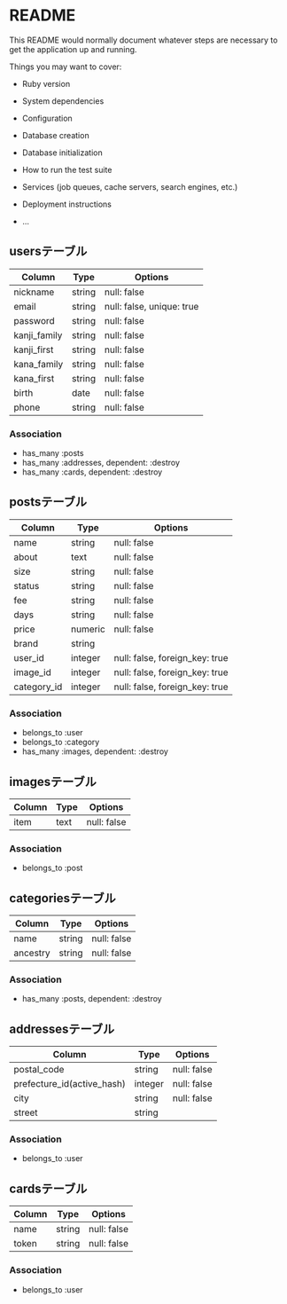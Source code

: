 # README

This README would normally document whatever steps are necessary to get the
application up and running.

Things you may want to cover:

* Ruby version

* System dependencies

* Configuration

* Database creation

* Database initialization

* How to run the test suite

* Services (job queues, cache servers, search engines, etc.)

* Deployment instructions

* ...

## usersテーブル
|Column|Type|Options|
|------|----|-------|
|nickname|string|null: false|
|email|string|null: false, unique: true|
|password|string|null: false|
|kanji_family|string|null: false|
|kanji_first|string|null: false|
|kana_family|string|null: false|
|kana_first|string|null: false|
|birth|date|null: false|
|phone|string|null: false|

### Association
- has_many :posts
- has_many :addresses, dependent: :destroy
- has_many :cards, dependent: :destroy

## postsテーブル
|Column|Type|Options|
|------|----|-------|
|name|string|null: false|
|about|text|null: false|
|size|string|null: false|
|status|string|null: false|
|fee|string|null: false|
|days|string|null: false|
|price|numeric|null: false|
|brand|string||
|user_id|integer|null: false, foreign_key: true|
|image_id|integer|null: false, foreign_key: true|
|category_id|integer|null: false, foreign_key: true|

### Association
- belongs_to :user
- belongs_to :category
- has_many :images, dependent: :destroy


## imagesテーブル
|Column|Type|Options|
|------|----|-------|
|item|text|null: false|

### Association
- belongs_to :post



## categoriesテーブル
|Column|Type|Options|
|------|----|-------|
|name|string|null: false|
|ancestry|string|null: false|


### Association
- has_many :posts, dependent: :destroy


## addressesテーブル
|Column|Type|Options|
|------|----|-------|
|postal_code|string|null: false|
|prefecture_id(active_hash)|integer|null: false|
|city|string|null: false|
|street|string|

### Association
- belongs_to :user


## cardsテーブル
|Column|Type|Options|
|------|----|-------|
|name|string|null: false|
|token|string|null: false|

### Association
- belongs_to :user